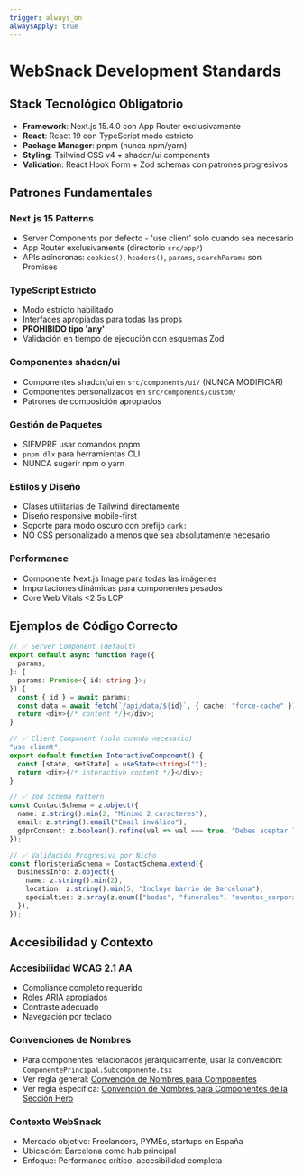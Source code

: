 ```yaml
---
trigger: always_on
alwaysApply: true
---
```


# WebSnack Development Standards

## Stack Tecnológico Obligatorio

- **Framework**: Next.js 15.4.0 con App Router exclusivamente
- **React**: React 19 con TypeScript modo estricto
- **Package Manager**: pnpm (nunca npm/yarn)
- **Styling**: Tailwind CSS v4 + shadcn/ui components
- **Validation**: React Hook Form + Zod schemas con patrones progresivos

## Patrones Fundamentales

### Next.js 15 Patterns
- Server Components por defecto - 'use client' solo cuando sea necesario
- App Router exclusivamente (directorio `src/app/`)
- APIs asíncronas: `cookies()`, `headers()`, `params`, `searchParams` son Promises

### TypeScript Estricto
- Modo estricto habilitado
- Interfaces apropiadas para todas las props
- **PROHIBIDO tipo 'any'**
- Validación en tiempo de ejecución con esquemas Zod

### Componentes shadcn/ui
- Componentes shadcn/ui en `src/components/ui/` (NUNCA MODIFICAR)
- Componentes personalizados en `src/components/custom/`
- Patrones de composición apropiados

### Gestión de Paquetes
- SIEMPRE usar comandos pnpm
- `pnpm dlx` para herramientas CLI
- NUNCA sugerir npm o yarn

### Estilos y Diseño
- Clases utilitarias de Tailwind directamente
- Diseño responsive mobile-first
- Soporte para modo oscuro con prefijo `dark:`
- NO CSS personalizado a menos que sea absolutamente necesario

### Performance
- Componente Next.js Image para todas las imágenes
- Importaciones dinámicas para componentes pesados
- Core Web Vitals <2.5s LCP

## Ejemplos de Código Correcto

```typescript
// ✅ Server Component (default)
export default async function Page({
  params,
}: {
  params: Promise<{ id: string }>;
}) {
  const { id } = await params;
  const data = await fetch(`/api/data/${id}`, { cache: "force-cache" });
  return <div>{/* content */}</div>;
}

// ✅ Client Component (solo cuando necesario)
"use client";
export default function InteractiveComponent() {
  const [state, setState] = useState<string>("");
  return <div>{/* interactive content */}</div>;
}

// ✅ Zod Schema Pattern
const ContactSchema = z.object({
  name: z.string().min(2, "Mínimo 2 caracteres"),
  email: z.string().email("Email inválido"),
  gdprConsent: z.boolean().refine(val => val === true, "Debes aceptar la política de privacidad"),
});

// ✅ Validación Progresiva por Nicho
const floristeriaSchema = ContactSchema.extend({
  businessInfo: z.object({
    name: z.string().min(2),
    location: z.string().min(5, "Incluye barrio de Barcelona"),
    specialties: z.array(z.enum(["bodas", "funerales", "eventos_corporativos", "decoracion", "plantas"])).min(1),
  }),
});
```

## Accesibilidad y Contexto

### Accesibilidad WCAG 2.1 AA
- Compliance completo requerido
- Roles ARIA apropiados
- Contraste adecuado
- Navegación por teclado

### Convenciones de Nombres
- Para componentes relacionados jerárquicamente, usar la convención: `ComponentePrincipal.Subcomponente.tsx`
- Ver regla general: [Convención de Nombres para Componentes](./Component-Naming-Convention.md)
- Ver regla específica: [Convención de Nombres para Componentes de la Sección Hero](./Hero-Component-Naming-Convention.md)

### Contexto WebSnack
- Mercado objetivo: Freelancers, PYMEs, startups en España
- Ubicación: Barcelona como hub principal
- Enfoque: Performance crítico, accesibilidad completa